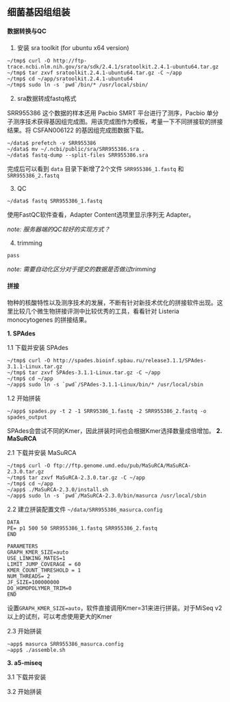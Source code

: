 ## 细菌基因组组装

#### 数据转换与QC

1. 安装 sra toolkit (for ubuntu x64 version)
```
~/tmp$ curl -O http://ftp-trace.ncbi.nlm.nih.gov/sra/sdk/2.4.1/sratoolkit.2.4.1-ubuntu64.tar.gz
~/tmp$ tar zxvf sratoolkit.2.4.1-ubuntu64.tar.gz -C ~/app
~/tmp$ cd ~/app/sratoolkit.2.4.1-ubuntu64
~/tmp$ sudo ln -s `pwd`/bin/* /usr/local/sbin/
```

2. sra数据转成fastq格式

 SRR955386 这个数据的样本还用 Pacbio SMRT 平台进行了测序，Pacbio 单分子测序技术获得基因组完成图。用该完成图作为模板，考量一下不同拼接软的拼接结果。将 CSFAN006122 的基因组完成图数据下载。
```
~/data$ prefetch -v SRR955386
~/data$ mv ~/.ncbi/public/sra/SRR955386.sra .
~/data$ fastq-dump --split-files SRR955386.sra
```

 完成后可以看到 `data` 目录下新增了2个文件 `SRR955386_1.fastq` 和 `SRR955386_2.fastq`

3. QC
```
~/data$ fastq SRR955386_1.fastq
```

 使用FastQC软件查看，Adapter Content选项里显示序列无 Adapter。

 *note: 服务器端的QC较好的实现方式？*

4. trimming
```
pass
```
 *note: 需要自动化区分对于提交的数据是否做过trimming*

#### 拼接

物种的核酸特性以及测序技术的发展，不断有针对新技术优化的拼接软件出现。这里比较几个微生物拼接评测中比较优秀的工具，看看针对 Listeria monocytogenes 的拼接结果。

**1. SPAdes**

1.1 下载并安装 SPAdes

```
~/tmp$ curl -O http://spades.bioinf.spbau.ru/release3.1.1/SPAdes-3.1.1-Linux.tar.gz
~/tmp$ tar zxvf SPAdes-3.1.1-Linux.tar.gz -C ~/app
~/tmp$ cd ~/app
~/app$ sudo ln -s `pwd`/SPAdes-3.1.1-Linux/bin/* /usr/local/sbin
```

1.2 开始拼装

```
~/app$ spades.py -t 2 -1 SRR95386_1.fastq -2 SRR955386_2.fastq -o spades_output
```

SPAdes会尝试不同的Kmer，因此拼装时间也会根据Kmer选择数量成倍增加。
**2. MaSuRCA**

2.1 下载并安装 MaSuRCA

```
~/tmp$ curl -O ftp://ftp.genome.umd.edu/pub/MaSuRCA/MaSuRCA-2.3.0.tar.gz
~/tmp$ tar zxvf MaSuRCA-2.3.0.tar.gz -C ~/app
~/tmp$ cd ~/app
~/app$ ./MaSuRCA-2.3.0/install.sh
~/app$ sudo ln -s `pwd`/MaSuRCA-2.3.0/bin/masurca /usr/local/sbin
```

2.2 建立拼装配置文件 `~/data/SRR955386_masurca.config`

```
DATA
PE= p1 500 50 SRR955386_1.fastq SRR955386_2.fastq
END

PARAMETERS
GRAPH_KMER_SIZE=auto
USE_LINKING_MATES=1
LIMIT_JUMP_COVERAGE = 60
KMER_COUNT_THRESHOLD = 1
NUM_THREADS= 2
JF_SIZE=100000000
DO_HOMOPOLYMER_TRIM=0
END
```

设置`GRAPH_KMER_SIZE=auto`，软件直接调用Kmer=31来进行拼装。对于MiSeq v2以上的试剂，可以考虑使用更大的Kmer

2.3 开始拼装
```
~app$ masurca SRR955386_masurca.config
~app$ ./assemble.sh
```

**3. a5-miseq**

3.1 下载并安装

3.2 开始拼装






